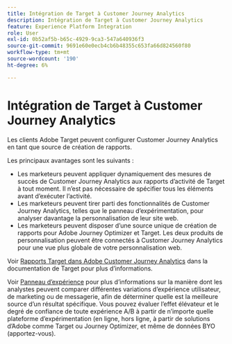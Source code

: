 ```yaml
---
title: Intégration de Target à Customer Journey Analytics
description: Intégration de Target à Customer Journey Analytics
feature: Experience Platform Integration
role: User
exl-id: 0b52af5b-b65c-4929-9ca3-547a640936f3
source-git-commit: 9691e60e0ecb4cb6b48355c653fa66d824560f80
workflow-type: tm+mt
source-wordcount: '190'
ht-degree: 6%

---
```


# Intégration de Target à Customer Journey Analytics

Les clients Adobe Target peuvent configurer Customer Journey Analytics en tant que source de création de rapports.

Les principaux avantages sont les suivants :

* Les marketeurs peuvent appliquer dynamiquement des mesures de succès de Customer Journey Analytics aux rapports d’activité de Target à tout moment. Il n’est pas nécessaire de spécifier tous les éléments avant d’exécuter l’activité.
* Les marketeurs peuvent tirer parti des fonctionnalités de Customer Journey Analytics, telles que le panneau d’expérimentation, pour analyser davantage la personnalisation de leur site web.
* Les marketeurs peuvent disposer d’une source unique de création de rapports pour Adobe Journey Optimizer et Target. Les deux produits de personnalisation peuvent être connectés à Customer Journey Analytics pour une vue plus globale de votre personnalisation web.

Voir [Rapports Target dans Adobe Customer Journey Analytics](https://experienceleague.adobe.com/fr/docs/target/using/integrate/cja/target-reporting-in-cja) dans la documentation de Target pour plus d’informations.

Voir [Panneau d’expérience](../analysis-workspace/c-panels/experimentation.md) pour plus d’informations sur la manière dont les analystes peuvent comparer différentes variations d’expérience utilisateur, de marketing ou de messagerie, afin de déterminer quelle est la meilleure source d’un résultat spécifique. Vous pouvez évaluer l’effet élévateur et le degré de confiance de toute expérience A/B à partir de n’importe quelle plateforme d’expérimentation (en ligne, hors ligne, à partir de solutions d’Adobe comme Target ou Journey Optimizer, et même de données BYO (apportez-vous).
